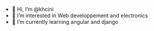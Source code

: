 - 👋 Hi, I’m @khcini
- 👀 I’m interested in Web developpement and electronics
- 🌱 I’m currently learning angular and django

<!---
khcini/khcini is a ✨ special ✨ repository because its `README.md` (this file) appears on your GitHub profile.
You can click the Preview link to take a look at your changes.
--->
